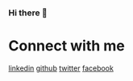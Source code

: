 ### Hi there 👋

<!--
**kpradeepkumarreddy/kpradeepkumarreddy** is a ✨ _special_ ✨ repository because its `README.md` (this file) appears on your GitHub profile.

Here are some ideas to get you started:

- 🔭 I’m currently working on ...
- 🌱 I’m currently learning ...
- 👯 I’m looking to collaborate on ...
- 🤔 I’m looking for help with ...
- 💬 Ask me about ...
- 📫 How to reach me: ...
- 😄 Pronouns: ...
- ⚡ Fun fact: ...
-->
# Connect with me
[linkedin](https://www.linkedin.com/in/pradeepkumarreddyk/)
[github](https://github.com/kpradeepkumarreddy)
[twitter](https://twitter.com/PradeepKumRed1)
[facebook](https://www.facebook.com/PradeepKumarKReddy/)

